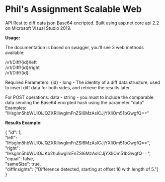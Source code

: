 # Phil's Assignment Scalable Web

API Rest to diff data json Base64 encripted. 
Built using asp.net core api 2.2 on Microsoft Visual Studio 2019.

<b>Usage:</b>

The documentation is based on swagger, you'll see 3 web methods available:

/v1/Diff/{id}/left<br />
/v1/Diff/{id}/right<br />
/v1/Diff/{id}

Required Parameters:
{id} - long - The identity of a diff data structure, used to insert diff data for both sides, and retrieve the results later.

For POST operations: 
data - string - you must to include the comparable data sending the Base64 encrpted hash using the parameter "data"
Examples: "IHsgIm5hbWUiOiJQZXRlIiwgImFnZSI6MzAsICJjYXIiOm51bGwgfQ==" 

<b>Results Example:</b>

{
    "id": 1,<br />
    "left": "IHsgIm5hbWUiOiJQZXRlIiwgImFnZSI6MzAsICJjYXIiOm51bGwgfQ==",<br />
    "right": "IHsgIm5hbWUiOiJKb2huIiwgImFnZSI6MzAsICJjYXIiOm51bGwgfQ==",<br />
    "equal": false,<br />
    "sameSize": true,<br />
    "diffInsights": ["Difference detected, starting at offset 16 with length of 5."]<br />
}